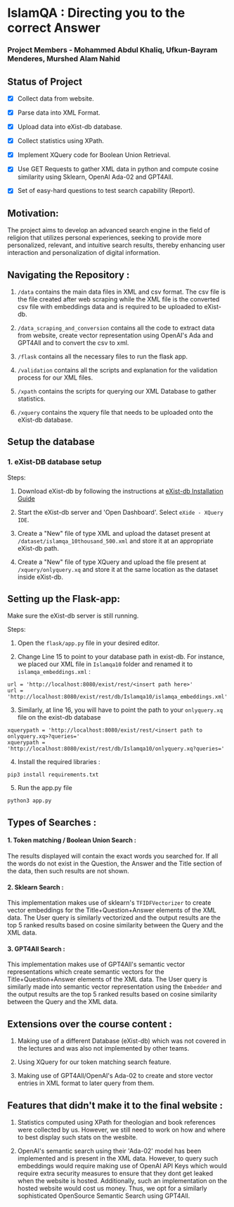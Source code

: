 # **IslamQA : Directing you to the correct Answer**

### **Project Members** - Mohammed Abdul Khaliq, Ufkun-Bayram Menderes, Murshed Alam Nahid

## Status of Project

- [x] Collect data from website.
   
- [x] Parse data into XML Format.
      
- [x] Upload data into eXist-db database.
      
- [x] Collect statistics using XPath.
      
- [x] Implement XQuery code for Boolean Union Retrieval.
      
- [x] Use GET Requests to gather XML data in python and compute cosine similarity using Sklearn, OpenAI Ada-02 and GPT4All.
      
- [x] Set of easy-hard questions to test search capability (Report).

## **Motivation**:
The project aims to develop an advanced search engine in the field of religion that utilizes personal experiences, seeking to provide more personalized, relevant, and intuitive search results, thereby enhancing user interaction and personalization of digital information.

## Navigating the Repository :

1. ```/data``` contains the main data files in XML and csv format. The csv file is the file created after web scraping while the XML file is the converted csv file with embeddings data and is required to be uploaded to eXist-db.

2. ```/data_scraping_and_conversion``` contains all the code to extract data from website, create vector representation using OpenAI's Ada and GPT4All and to convert the csv to xml.

3. ```/flask``` contains all the necessary files to run the flask app.

4. ```/validation``` contains all the scripts and explanation for the validation process for our XML files.

5. ```/xpath``` contains the scripts for querying our XML Database to gather statistics.

6. ```/xquery``` contains the xquery file that needs to be uploaded onto the eXist-db database. 

## Setup the database


### 1. eXist-DB database setup

Steps:

1. Download eXist-db by following the instructions at <a href='https://exist-db.org/exist/apps/doc/basic-installation'>eXist-db Installation Guide</a>

2. Start the eXist-db server and 'Open Dashboard'. Select ```eXide - XQuery IDE```.
   
3. Create a "New" file of type XML and upload the dataset present at ```/dataset/islamqa_10thousand_500.xml``` and store it at an appropriate eXist-db path.
   
4. Create a "New" file of type XQuery and upload the file present at ```/xquery/onlyquery.xq``` and store it at the same location as the dataset inside eXist-db.
   
##  Setting up the Flask-app:
Make sure the eXist-db server is still running.

Steps: 

1. Open the ```flask/app.py``` file in your desired editor.

2. Change Line 15 to point to your database path in exist-db. For instance, we placed our XML file in ```Islamqa10``` folder and renamed it to ```islamqa_embeddings.xml``` :
```
url = 'http://localhost:8080/exist/rest/<insert path here>'
url = 'http://localhost:8080/exist/rest/db/Islamqa10/islamqa_embeddings.xml'
```

3. Similarly, at line 16, you will have to point the path to your ```onlyquery.xq``` file on the exist-db database
```
xquerypath = 'http://localhost:8080/exist/rest/<insert path to onlyquery.xq>?queries='
xquerypath = 'http://localhost:8080/exist/rest/db/Islamqa10/onlyquery.xq?queries='
```

4. Install the required libraries :
```
pip3 install requirements.txt
```

5. Run the app.py file
```
python3 app.py
```

## Types of Searches :

#### 1. Token matching / Boolean Union Search :

The results displayed will contain the exact words you searched for. If all the words do not exist in the Question, the Answer and the Title section of the data, then such results are not shown.

#### 2. Sklearn Search :

This implementation makes use of sklearn's ```TFIDFVectorizer``` to create vector embeddings for the Title+Question+Answer elements of the XML data. The User query is similarly vectorized and the output results are the top 5 ranked results based on cosine similarity between the Query and the XML data.

#### 3. GPT4All Search :

This implementation makes use of GPT4All's semantic vector representations which create semantic vectors for the Title+Question+Answer elements of the XML data. The User query is similarly made into semantic vector representation using the ```Embedder``` and the output results are the top 5 ranked results based on cosine similarity between the Query and the XML data.

## Extensions over the course content :

1. Making use of a different Database (eXist-db) which was not covered in the lectures and was also not implemented by other teams.

2. Using XQuery for our token matching search feature.

3. Making use of GPT4All/OpenAI's Ada-02 to create and store vector entries in XML format to later query from them.


## Features that didn't make it to the final website :

1. Statistics computed using XPath for theologian and book references were collected by us. However, we still need to work on how and where to best display such stats on the wesbite.

2. OpenAI's semantic search using their 'Ada-02' model has been implemented and is present in the XML data. However, to query such embeddings would require making use of OpenAI API Keys which would require extra security measures to ensure that they dont get leaked when the website is hosted. Additionally, such an implementation on the hosted website would cost us money. Thus, we opt for a similarly sophisticated OpenSource Semantic Search using GPT4All.




